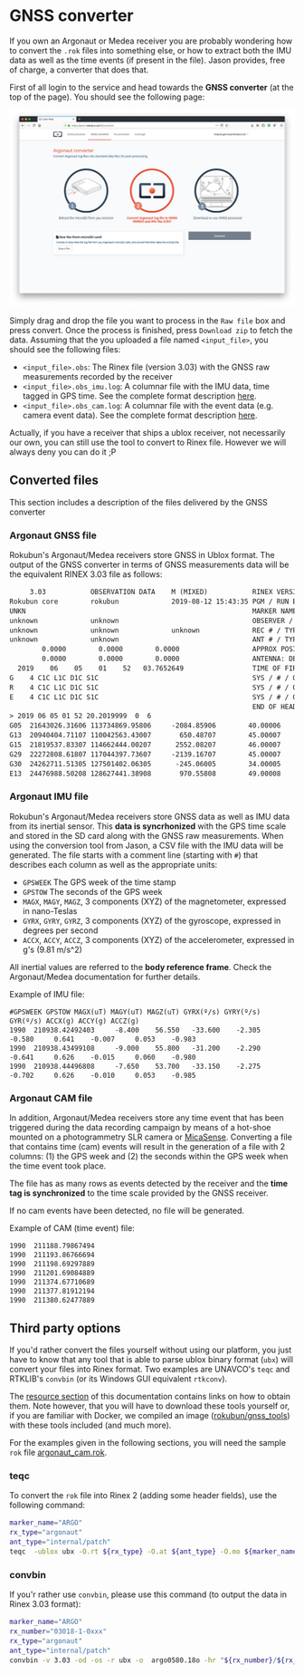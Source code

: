 # GNSS converter

If you own an Argonaut or Medea receiver you are probably wondering how to
convert the `.rok` files into something else, or how to extract both the
IMU data as well as the time events (if present in the file). Jason provides,
free of charge, a converter that does that.

First of all login to the service and head towards the **GNSS converter** 
(at the top of the page). You should see the following page:

![GNSS converter for Argonaut data](images/howto_conversor.png "GNSS converter for Argonaut data")

Simply drag and drop the file you want to process in the `Raw file`
box and press convert. Once the process is finished, press `Download zip` to 
fetch the data. Assuming that the you uploaded a file named `<input_file>`, you
should see the following files:

- `<input_file>.obs`: The Rinex file (version 3.03) with the GNSS raw measurements recorded by the receiver
- `<input_file>.obs_imu.log`: A columnar file with the IMU data, time tagged in GPS time. See the complete format description [here](#argonaut-imu-file).
- `<input_file>.obs_cam.log`: A columnar file with the event data (e.g. camera event data). See the complete format description [here](#argonaut-cam-file).

Actually, if you have a receiver that ships a ublox receiver, not necessarily
our own, you can still use the tool to convert to Rinex file. However we will
always deny you can do it ;P

## Converted files

This section includes a description of the files delivered by the GNSS converter

### Argonaut GNSS file

Rokubun's Argonaut/Medea receivers store GNSS in Ublox format. The output of the GNSS converter in terms of GNSS measurements data will be the equivalent RINEX 3.03 file as follows:

```txt
     3.03           OBSERVATION DATA    M (MIXED)           RINEX VERSION / TYPE
Rokubun core        rokubun             2019-08-12 15:43:35 PGM / RUN BY / DATE
UNKN                                                        MARKER NAME
unknown             unknown                                 OBSERVER / AGENCY
unknown             unknown             unknown             REC # / TYPE / VERS
unknown             unknown                                 ANT # / TYPE
        0.0000        0.0000        0.0000                  APPROX POSITION XYZ
        0.0000        0.0000        0.0000                  ANTENNA: DELTA H/E/N
  2019    06    05    01    52   03.7652649                 TIME OF FIRST OBS
G    4 C1C L1C D1C S1C                                      SYS / # / OBS TYPES
R    4 C1C L1C D1C S1C                                      SYS / # / OBS TYPES
E    4 C1C L1C D1C S1C                                      SYS / # / OBS TYPES
                                                            END OF HEADER
> 2019 06 05 01 52 20.2019999  0  6
G05  21643026.31606 113734869.95806     -2084.85906        40.00006
G13  20940404.71107 110042563.43007       650.48707        45.00007
G15  21819537.83307 114662444.00207      2552.08207        46.00007
G29  22272808.61807 117044397.73607     -2139.16707        45.00007
G30  24262711.51305 127501402.06305      -245.06005        34.00005
E13  24476988.50208 128627441.38908       970.55808        49.00008
```

### Argonaut IMU file

Rokubun's Argonaut/Medea receivers store GNSS data as well as IMU data from its
inertial sensor. This **data is syncrhonized** with the GPS time scale and stored
in the SD card along with the GNSS raw measurements. When using the conversion
tool from Jason, a CSV file with the IMU data will be generated. The file starts
with a comment line (starting with `#`) that describes each column as well as
the appropriate units:

- `GPSWEEK` The GPS week of the time stamp
- `GPSTOW` The seconds of the GPS week
- `MAGX`, `MAGY`, `MAGZ`, 3 components (XYZ) of the magnetometer, expressed in nano-Teslas
- `GYRX`, `GYRY`, `GYRZ`, 3 components (XYZ) of the gyroscope, expressed in degrees per second
- `ACCX`, `ACCY`, `ACCZ`, 3 components (XYZ) of the accelerometer, expressed in g's (9.81 m/s^2)

All inertial values are referred to the **body reference frame**. Check the
Argonaut/Medea documentation for further details.

Example of IMU file:

```csv
#GPSWEEK GPSTOW MAGX(uT) MAGY(uT) MAGZ(uT) GYRX(º/s) GYRY(º/s) GYR(º/s) ACCX(g) ACCY(g) ACCZ(g)
1990  210938.42492403     -8.400    56.550   -33.600    -2.305    -0.580     0.641    -0.007     0.053    -0.983
1990  210938.43499108     -9.000    55.800   -31.200    -2.290    -0.641     0.626    -0.015     0.060    -0.980
1990  210938.44496808     -7.650    53.700   -33.150    -2.275    -0.702     0.626    -0.010     0.053    -0.985
```

### Argonaut CAM file

In addition, Argonaut/Medea receivers store any time event that has been
triggered during the data recording campaign by means of a hot-shoe mounted
on a photogrammetry SLR camera or [MicaSense](http://www.micasense.com).
Converting a file that contains time (cam) events will result in the generation
of a file with 2 columns: (1) the GPS week and (2) the seconds within the GPS
week when the time event took place.

The file has as many rows as events detected by the receiver and the
**time tag is synchronized** to the time scale provided by the GNSS receiver.

If no cam events have been detected, no file will be generated.

Example of CAM (time event) file:

```csv
1990  211188.79867494
1990  211193.86766694
1990  211198.69297889
1990  211201.69084889
1990  211374.67710689
1990  211377.81912194
1990  211380.62477889
```

## Third party options

If you'd rather convert the files yourself without using our platform, you just
have to know that any tool that is able to parse ublox binary format (`ubx`) will
convert your files into Rinex format. Two examples are UNAVCO's `teqc` and RTKLIB's
`convbin` (or its Windows GUI equivalent `rtkconv`). 

The [resource section](resources.md#external-links) of
this documentation contains links on how to obtain them.
Note however, that you will have to download these tools yourself or, if you
are familiar with Docker, we compiled an image ([rokubun/gnss_tools](https://hub.docker.com/r/rokubun/gnss_tools)) with these tools included (and much more).

For the examples given in the following sections, you will need the sample `rok` file [argonaut_cam.rok](https://github.com/rokubun/jason-docs/raw/master/assets/argonaut_cam.rok).

### teqc

To convert the `rok` file into Rinex 2 (adding some header fields), use the
following command:

```bash
marker_name="ARGO"
rx_type="argonaut"
ant_type="internal/patch"
teqc  -ublox ubx -O.rt ${rx_type} -O.at ${ant_type} -O.mo ${marker_name} argonaut_cam.rok > argo0580.18o
```

### convbin

If you'r rather use `convbin`, please use this command (to output the data in
Rinex 3.03 format):

```bash
marker_name="ARGO"
rx_number="03018-1-0xxx"
rx_type="argonaut"
ant_type="internal/patch"
convbin -v 3.03 -od -os -r ubx -o  argo0580.18o -hr "${rx_number}/${rx_type}/" -ha "/${ant_type}" -hm ${marker_name} argonaut_cam.rok
```